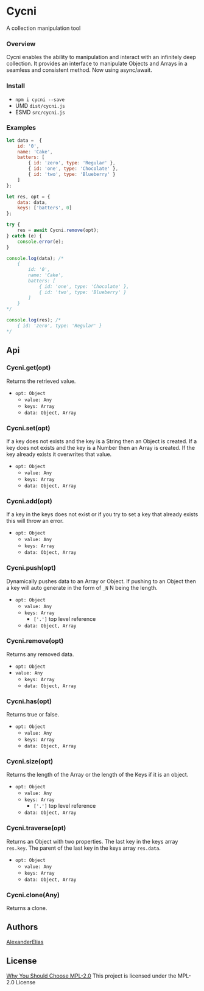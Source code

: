 # Cycni
A collection manipulation tool

### Overview
Cycni enables the ability to manipulation and interact with an infinitely deep collection. It provides an interface to manipulate Objects and Arrays in a seamless and consistent method. Now using async/await.

### Install
- `npm i cycni --save`
- UMD `dist/cycni.js`
- ESMD `src/cycni.js`

### Examples
```js
let data = 	{
	id: '0',
	name: 'Cake',
	batters: [
		{ id: 'zero', type: 'Regular' },
		{ id: 'one', type: 'Chocolate' },
		{ id: 'two', type: 'Blueberry' }
	]
};

let res, opt = {
	data: data,
	keys: ['batters', 0]
};

try {
	res = await Cycni.remove(opt);
} catch (e) {
	console.error(e);
}

console.log(data); /*
	{
		id: '0',
		name: 'Cake',
		batters: [
			{ id: 'one', type: 'Chocolate' },
			{ id: 'two', type: 'Blueberry' }
		]
  	}
*/

console.log(res); /*
	{ id: 'zero', type: 'Regular' }
*/
```

## Api

### Cycni.get(opt)
Returns the retrieved value.
- `opt: Object`
	- `value: Any`
	- `keys: Array`
	- `data: Object, Array`

### Cycni.set(opt)
If a key does not exists and the key is a String then an Object is created.
If a key does not exists and the key is a Number then an Array is created.
If the key already exists it overwrites that value.
- `opt: Object`
	- `value: Any`
	- `keys: Array`
	- `data: Object, Array`

### Cycni.add(opt)
If a key in the keys does not exist or if you try to set a key that already exists this will throw an error.
- `opt: Object`
	- `value: Any`
	- `keys: Array`
	- `data: Object, Array`

### Cycni.push(opt)
Dynamically pushes data to an Array or Object. If pushing to an Object then a key will auto generate in the form of `_N` N being the length.
- `opt: Object`
	- `value: Any`
	- `keys: Array`
		- `['.']` top level reference
	- `data: Object, Array`


### Cycni.remove(opt)
Returns any removed data.
- `opt: Object`
- `value: Any`
	- `keys: Array`
	- `data: Object, Array`

### Cycni.has(opt)
Returns true or false.
- `opt: Object`
	- `value: Any`
	- `keys: Array`
	- `data: Object, Array`

### Cycni.size(opt)
Returns the length of the Array or the length of the Keys if it is an object.
- `opt: Object`
	- `value: Any`
	- `keys: Array`
		- `['.']` top level reference
	- `data: Object, Array`

### Cycni.traverse(opt)
Returns an Object with two properties.
The last key in the keys array `res.key`.
The parent of the last key in the keys array `res.data`.
- `opt: Object`
	- `value: Any`
	- `keys: Array`
	- `data: Object, Array`

### Cycni.clone(Any)
Returns a clone.

## Authors
[AlexanderElias](https://github.com/AlexanderElias)

## License
[Why You Should Choose MPL-2.0](http://veldstra.org/2016/12/09/yoo-should-choose-mpl2-for-your-opensource-project.html)
This project is licensed under the MPL-2.0 License
